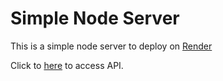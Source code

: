 # Simple Node Server

This is a simple node server to deploy on [Render](render.com)

Click to [here](https://simple-node-server-gw8t.onrender.com) to access API.
